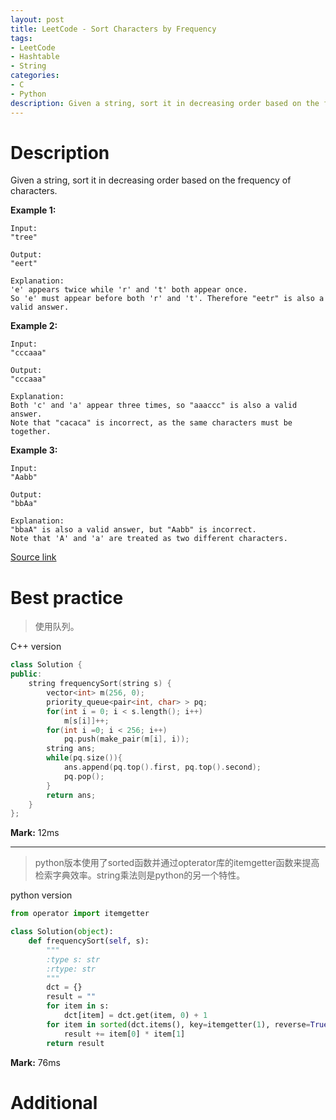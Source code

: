 ```yaml
---
layout: post
title: LeetCode - Sort Characters by Frequency
tags:
- LeetCode
- Hashtable
- String
categories:
- C
- Python
description: Given a string, sort it in decreasing order based on the frequency of characters.
---
```



# Description
Given a string, sort it in decreasing order based on the frequency of characters.

**Example 1:**
```
Input:
"tree"

Output:
"eert"

Explanation:
'e' appears twice while 'r' and 't' both appear once.
So 'e' must appear before both 'r' and 't'. Therefore "eetr" is also a valid answer.
```

**Example 2:**
```
Input:
"cccaaa"

Output:
"cccaaa"

Explanation:
Both 'c' and 'a' appear three times, so "aaaccc" is also a valid answer.
Note that "cacaca" is incorrect, as the same characters must be together.
```

**Example 3:**
```
Input:
"Aabb"

Output:
"bbAa"

Explanation:
"bbaA" is also a valid answer, but "Aabb" is incorrect.
Note that 'A' and 'a' are treated as two different characters.
```
[Source link](https://leetcode.com/problems/sort-characters-by-frequency/#/description)


# Best practice

>使用队列。

C++ version

```c++
class Solution {
public:
    string frequencySort(string s) {
        vector<int> m(256, 0);
        priority_queue<pair<int, char> > pq;
        for(int i = 0; i < s.length(); i++)
            m[s[i]]++;
        for(int i =0; i < 256; i++)
            pq.push(make_pair(m[i], i));
        string ans;
        while(pq.size()){
            ans.append(pq.top().first, pq.top().second);
            pq.pop();
        }
        return ans;
    }
};
```

**Mark:** 12ms

----
>python版本使用了sorted函数并通过opterator库的itemgetter函数来提高检索字典效率。string乘法则是python的另一个特性。

python version

```python
from operator import itemgetter

class Solution(object):
    def frequencySort(self, s):
        """
        :type s: str
        :rtype: str
        """
        dct = {}
        result = ""
        for item in s:
            dct[item] = dct.get(item, 0) + 1
        for item in sorted(dct.items(), key=itemgetter(1), reverse=True):
            result += item[0] * item[1]
        return result
```

**Mark:** 76ms

# Additional
